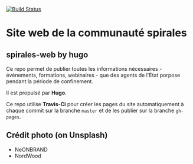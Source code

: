 [![Build Status](https://travis-ci.org/spyrales/web.svg?branch=master)](https://travis-ci.org/spyrales/web)

# Site web de la communauté spirales 

## spirales-web by hugo

Ce repo permet de publier toutes les informations nécessaires - événements, formations, webinaires - que des agents de l'Etat porpose pendant la période de confinement.

Il est propulsé par **Hugo**.

Ce repo utilise **Travis-Ci** pour créer les pages du site automatiquement à chaque commit sur la branche `master` et de les publier sur la branche `gh-pages`.


## Crédit photo (on Unsplash)

* NeONBRAND
* NordWood
